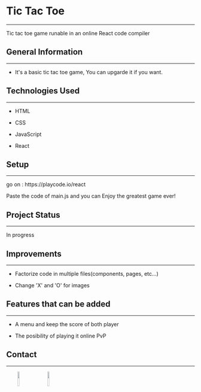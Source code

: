 <h1>Tic Tac Toe</h1>
<hr><p>Tic tac toe game runable in an online React code compiler</p><h2>General Information</h2>
<hr><ul>
<li>It's a basic tic tac toe game, You can upgarde it if you want.</li>
</ul><h2>Technologies Used</h2>
<hr><ul>
<li>HTML</li>
</ul><ul>
<li>CSS</li>
</ul><ul>
<li>JavaScript</li>
</ul><ul>
<li>React</li>
</ul><h2>Setup</h2>
<hr><p>go on : https://playcode.io/react</p>
<p>Paste the code of main.js and you can Enjoy the greatest game ever!</p><h2>Project Status</h2>
<hr><p>In progress</p><h2>Improvements</h2>
<hr><ul>
<li>Factorize code in multiple files(components, pages, etc...)</li>
</ul><ul>
<li>Change 'X' and 'O' for images</li>
</ul><h2>Features that can be added</h2>
<hr><ul>
<li>A menu and keep the score of both player</li>
</ul><ul>
<li>The posibility of playing it online PvP</li>
</ul><h2>Contact</h2>
<hr><p><span style="margin-right: 30px;"></span><a href="https://www.linkedin.com/in/julien-belinga/"><img target="_blank" src="https://cdn.jsdelivr.net/gh/devicons/devicon/icons/linkedin/linkedin-original.svg" style="width: 10%;"></a><span style="margin-right: 30px;"></span><a href="https://github.com/julienBelinga"><img target="_blank" src="https://cdn.jsdelivr.net/gh/devicons/devicon/icons/github/github-original.svg" style="width: 10%;"></a></p>